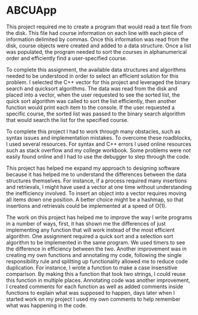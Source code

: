 # ABCUApp

This project required me to create a program that would read a text file from the disk. This file had course information on each line with each piece of information delimited by commas. Once this information was read from the disk, course objects were created and added to a data structure. Once a list was populated, the program needed to sort the courses in alphanumerical order and efficiently find a user-specified course. 

To complete this assignment, the available data structures and algorithms needed to be understood in order to select an efficient solution for this problem. I selected the C++ vector for this project and leveraged the binary search and quicksort algorithms. The data was read from the disk and placed into a vector, when the user requested to see the sorted list, the quick sort algorithm was called to sort the list efficiently, then another function would print each item to the console. If the user requested a specific course, the sorted list was passed to the binary search algorithm that would search the list for the specified course.

To complete this project I had to work through many obstacles, such as syntax issues and implementation mistakes. To overcome these roadblocks, I used several resources. For syntax and C++ errors I used online resources such as stack overflow and my college workbook. Some problems were not easily found online and I had to use the debugger to step through the code. 

This project has helped me expand my approach to designing software because it has helped me to understand the differences between the data structures themselves. For instance, if a process required many insertions and retrievals, I might have used a vector at one time without understanding the inefficiency involved. To insert an object into a vector requires moving all items down one position. A better choice might be a hashmap, so that insertions and retrievals could be implemented at a speed of O(1). 

The work on this project has helped me to improve the way I write programs in a number of ways, first, it has shown me the differences of just implementing any function that will work instead of the most efficient algorithm. One assignment required a quick sort and a selection sort algorithm to be implemented in the same program. We used timers to see the difference in efficiency between the two. Another improvement was in creating my own functions and annotating my code, following the single responsibility rule and splitting up functionality allowed me to reduce code duplication. For instance, I wrote a function to make a case insensitive comparison. By making this a function that took two strings, I could reuse this function in multiple places. Annotating code was another improvement, I created comments for each function as well as added comments inside functions to explain what was supposed to happen, days later when I started work on my project I used my own comments to help remember what was happening in the code. 
